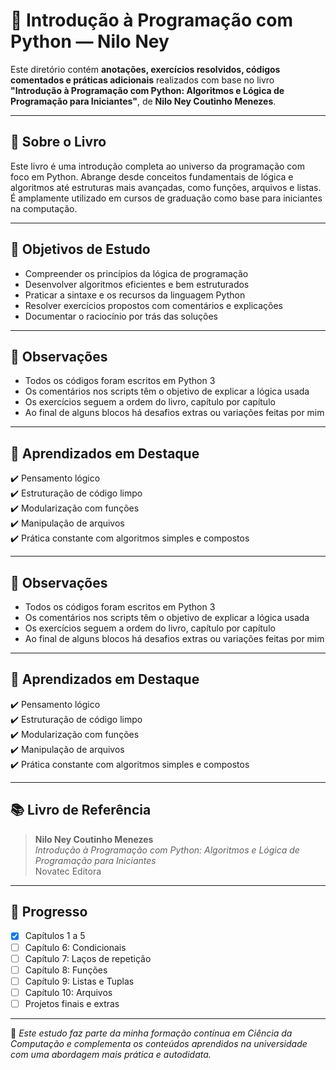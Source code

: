 # 🐍 Introdução à Programação com Python — Nilo Ney

Este diretório contém **anotações, exercícios resolvidos, códigos comentados e práticas adicionais** realizados com base no livro  
**"Introdução à Programação com Python: Algoritmos e Lógica de Programação para Iniciantes"**, de **Nilo Ney Coutinho Menezes**.

---

## 📘 Sobre o Livro

Este livro é uma introdução completa ao universo da programação com foco em Python. Abrange desde conceitos fundamentais de lógica e algoritmos até estruturas mais avançadas, como funções, arquivos e listas. É amplamente utilizado em cursos de graduação como base para iniciantes na computação.

---

## 🎯 Objetivos de Estudo

- Compreender os princípios da lógica de programação
- Desenvolver algoritmos eficientes e bem estruturados
- Praticar a sintaxe e os recursos da linguagem Python
- Resolver exercícios propostos com comentários e explicações
- Documentar o raciocínio por trás das soluções


---

## 💬 Observações

- Todos os códigos foram escritos em Python 3
- Os comentários nos scripts têm o objetivo de explicar a lógica usada
- Os exercícios seguem a ordem do livro, capítulo por capítulo
- Ao final de alguns blocos há desafios extras ou variações feitas por mim

---

## 🧠 Aprendizados em Destaque

✔️ Pensamento lógico  
✔️ Estruturação de código limpo  
✔️ Modularização com funções  
✔️ Manipulação de arquivos  
✔️ Prática constante com algoritmos simples e compostos


---

## 💬 Observações

- Todos os códigos foram escritos em Python 3
- Os comentários nos scripts têm o objetivo de explicar a lógica usada
- Os exercícios seguem a ordem do livro, capítulo por capítulo
- Ao final de alguns blocos há desafios extras ou variações feitas por mim

---

## 🧠 Aprendizados em Destaque

✔️ Pensamento lógico  
✔️ Estruturação de código limpo  
✔️ Modularização com funções  
✔️ Manipulação de arquivos  
✔️ Prática constante com algoritmos simples e compostos

---

## 📚 Livro de Referência

> **Nilo Ney Coutinho Menezes**  
> *Introdução à Programação com Python: Algoritmos e Lógica de Programação para Iniciantes*  
> Novatec Editora

---

## 🚀 Progresso

- [x] Capítulos 1 a 5
- [ ] Capítulo 6: Condicionais
- [ ] Capítulo 7: Laços de repetição
- [ ] Capítulo 8: Funções
- [ ] Capítulo 9: Listas e Tuplas
- [ ] Capítulo 10: Arquivos
- [ ] Projetos finais e extras

---

📌 *Este estudo faz parte da minha formação contínua em Ciência da Computação e complementa os conteúdos aprendidos na universidade com uma abordagem mais prática e autodidata.*

